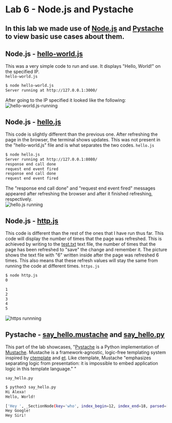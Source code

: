 # Lab 6 - Node.js and Pystache
In this lab we made use of [Node.js](https://nodejs.org/en/about) and [Pystache](https://github.com/defunkt/pystache) to view basic use cases about them.
---
## Node.js - [hello-world.js](hello-world.js)
This was a very simple code to run and use. It displays "Hello, World!" on the specified IP.   
`hello-world.js`
```sh
$ node hello-world.js 
Server running at http://127.0.0.1:3000/
```
After going to the IP specified it looked like the following:
![hello-world.js-running](https://github.com/user-attachments/assets/ad550d7c-1ff7-45fd-a2f3-2755ea73432c)


## Node.js - [hello.js](hello.js)
This code is slightly different than the previous one. After refreshing the page in the browser, the terminal shows updates. This was not present in the "hello-world.js" file and is what separates the 
two codes.
`hello.js`
```sh
$ node hello.js
Server running at http://127.0.0.1:8080/
response end call done
request end event fired
response end call done
request end event fired
```
The "response end call done" and "request end event fired" messages appeared after refreshing the browser and after it finished refreshing, respectively.  
![hello.js running](https://github.com/user-attachments/assets/87472499-a78f-41ee-9c36-11721dfbfba9)



## Node.js - [http.js](http.js)
This code is different than the rest of the ones that I have run thus far. This code will display the number of times that the page was refreshed. This is achieved by writing to the [test.txt](test.txt) text file,
the number of times that the page has been refreshed to "save" the change and remember it. The picture shows the text file with "6" written inside after the page was refreshed 6 times. 
This also means that these refresh values will stay the same from running the code at different times.
`https.js`
```sh
$ node http.js 
0

1
2
3
4
5
```
![https runnning](https://github.com/user-attachments/assets/608a5886-df7b-4687-b697-07c540fcc485)

## Pystache - [say_hello.mustache](say_hello.mustache) and [say_hello.py](say_hello.py)
This part of the lab showcases, "[Pystache](http://defunkt.github.com/pystache) is a Python
implementation of [Mustache](http://mustache.github.com/). Mustache is a
framework-agnostic, logic-free templating system inspired by
[ctemplate](http://code.google.com/p/google-ctemplate/) and
[et](http://www.ivan.fomichev.name/2008/05/erlang-template-engine-prototype.html).
Like ctemplate, Mustache "emphasizes separating logic from presentation:
it is impossible to embed application logic in this template language." "

`say_hello.py`
```sh
$ python3 say_hello.py 
Hi Alexa!
Hello, World!

['Hey ', _SectionNode(key='who', index_begin=12, index_end=18, parsed=[_EscapeNode(key='.'), '!'])]
Hey Google!
Hey Siri!
```


